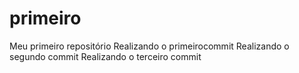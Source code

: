 # primeiro
 Meu primeiro repositório
 Realizando o primeirocommit
 Realizando o segundo commit
Realizando o terceiro commit
